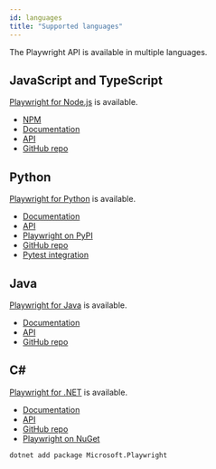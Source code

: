 ```yaml
---
id: languages
title: "Supported languages"
---
```


The Playwright API is available in multiple languages.

<!-- TOC -->

## JavaScript and TypeScript

[Playwright for Node.js](https://playwright.dev/docs/intro/) is available.

* [NPM](https://www.npmjs.com/package/playwright)
* [Documentation](https://playwright.dev/docs/intro/)
* [API](https://playwright.dev/docs/api/class-playwright)
* [GitHub repo](https://github.com/microsoft/playwright)

## Python

[Playwright for Python](https://playwright.dev/python/docs/intro/) is available.

* [Documentation](https://playwright.dev/python/docs/intro/)
* [API](https://playwright.dev/python/docs/api/class-playwright)
* [Playwright on PyPI](https://pypi.org/project/playwright/)
* [GitHub repo](https://github.com/microsoft/playwright-python)
* [Pytest integration](https://github.com/microsoft/playwright-pytest)

## Java

[Playwright for Java](https://playwright.dev/java/docs/intro/) is available.

* [Documentation](https://playwright.dev/java/docs/intro/)
* [API](https://playwright.dev/java/docs/api/class-playwright)
* [GitHub repo](https://github.com/microsoft/playwright-java)

## C#

[Playwright for .NET](https://playwright.dev/dotnet/docs/intro/) is available.

* [Documentation](https://playwright.dev/dotnet/docs/intro/)
* [API](https://playwright.dev/dotnet/docs/api/class-playwright)
* [GitHub repo](https://github.com/microsoft/playwright-sharp)
* [Playwright on NuGet](https://www.nuget.org/packages/Microsoft.Playwright)

```
dotnet add package Microsoft.Playwright
```
